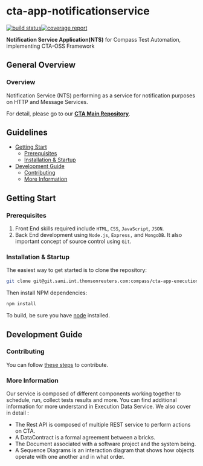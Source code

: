 # cta-app-notificationservice
[![build status](https://git.sami.int.thomsonreuters.com/compass/cta-app-notificationservice/badges/master/build.svg)](https://git.sami.int.thomsonreuters.com/compass/cta-app-notificationservice/commits/master)[![coverage report](https://git.sami.int.thomsonreuters.com/compass/cta-app-notificationservice/badges/master/coverage.svg)](https://git.sami.int.thomsonreuters.com/compass/cta-app-notificationservice/commits/master)

**Notification Service Application(NTS)** for Compass Test Automation, implementing CTA-OSS Framework

## General Overview

### Overview
Notification Service (NTS) performing as a service for notification purposes on HTTP and Message Services.

For detail, please go to our [**CTA Main Repository**](https://github.com/thomsonreuters/cta).


## Guidelines

* [Getting Start](#getting-start)
  * [Prerequisites](#prerequisites) 
  * [Installation & Startup](#installation-startup)
* [Development Guide](#development-guide)
  * [Contributing](#contributing)
  * [More Information](#more-information)

## Getting Start

### Prerequisites
 1. Front End skills required include `HTML`, `CSS`, `JavaScript`, `JSON`. 
 2. Back End development using `Node.js`, `Express,` and `MongoDB`. It also important concept of source control using `Git`.

### Installation & Startup
The easiest way to get started is to clone the repository:
```bash
git clone git@git.sami.int.thomsonreuters.com:compass/cta-app-executiondataservice.git
```
Then install NPM dependencies:
```bash
npm install
```
To build, be sure you have [node](https://nodejs.org/en/) installed.

## Development Guide

### Contributing
You can follow [these steps](https://github.com/thomsonreuters/cta/blob/master/contributing.md) to contribute.

### More Information
Our service is composed of different components working together to schedule, run, collect tests results and more. You can find additional information for more understand in Execution Data Service.
We also cover in detail :
* The Rest API is composed of multiple REST service to perform actions on CTA.
* A DataContract is a formal agreement between a bricks.
* The Document associated with a software project and the system being.
* A Sequence Diagrams is an interaction diagram that shows how objects operate with one another and in what order.
